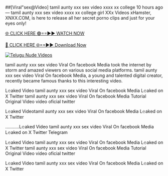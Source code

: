 ##[Viral"sex@Video] tamil aunty xxx sex video xxxx xx college
10 hours ago — tamil aunty xxx sex video xxxx xx college girl XXx Videos xHamster, XNXX.COM, is here to release all her secret porno clips and just for your eyes only!

[🌐 CLICK HERE 🟢==►► WATCH NOW](https://viralvideo2k25.blogspot.com/2025/02/xxx-videos-viral-git-hub.html)

[🔴 CLICK HERE 🌐==►► Download Now](https://viralvideo2k25.blogspot.com/2025/02/xxx-videos-viral-git-hub.html)

[![Telugu Nude Videos](https://i.imgur.com/dJHk4Zq.gif)](https://viralvideo2k25.blogspot.com/2025/02/xxx-videos-viral-git-hub.html)


tamil aunty xxx sex video Viral On facebook Media took the internet by storm and amazed viewers on various social media platforms. tamil aunty xxx sex video Viral On facebook Media, a young and talented digital creator, recently became famous thanks to this interesting video.

L𝚎aked Video tamil aunty xxx sex video Viral On facebook Media L𝚎aked on X Twitter
tamil aunty xxx sex video Viral On facebook Media Tutorial Original Video video oficial twitter

L𝚎aked Videotamil aunty xxx sex video Viral On facebook Media L𝚎aked on X Twitter

...........L𝚎aked Video tamil aunty xxx sex video Viral On facebook Media L𝚎aked on X Twitter Telegram

L𝚎aked Video tamil aunty xxx sex video Viral On facebook Media L𝚎aked on X Twitter
tamil aunty xxx sex video Viral On facebook Media Tutorial Original Video video oficial twitter

L𝚎aked Video tamil aunty xxx sex video Viral On facebook Media L𝚎aked on X Twitter
